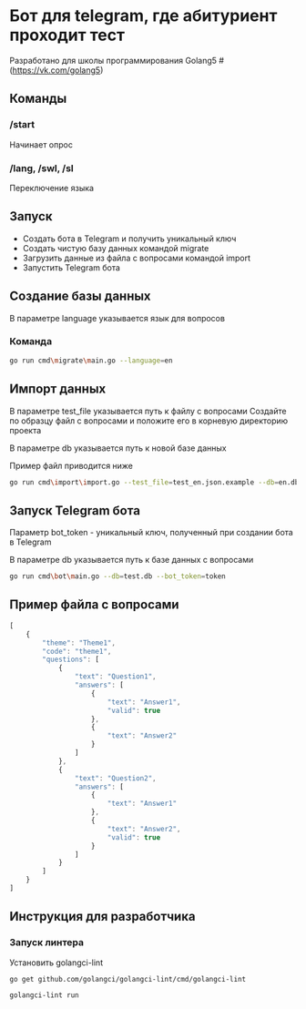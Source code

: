 # Бот для telegram, где абитуриент проходит тест

Разработано для школы программирования Golang5
#(https://vk.com/golang5)

## Команды

### /start
Начинает опрос

### /lang, /swl, /sl
Переключение языка

## Запуск

- Создать бота в Telegram и получить уникальный ключ
- Создать чистую базу данных командой migrate
- Загрузить данные из файла с вопросами командой import
- Запустить Telegram бота

## Создание базы данных

В параметре language указывается язык для вопросов

### Команда

```bash
go run cmd\migrate\main.go --language=en
```

## Импорт данных

В параметре test_file указывается путь к файлу с вопросами
Создайте по образцу файл с вопросами и положите его в корневую директорию проекта

В параметре db указывается путь к новой базе данных

Пример файл приводится ниже

```bash
go run cmd\import\import.go --test_file=test_en.json.example --db=en.db
```

## Запуск Telegram бота

Параметр bot_token - уникальный ключ, полученный при создании бота в Telegram

В параметре db указывается путь к базе данных с вопросами

```bash
go run cmd\bot\main.go --db=test.db --bot_token=token
```

## Пример файла с вопросами

```javascript
[
    {
        "theme": "Theme1",
        "code": "theme1",
        "questions": [
            {
                "text": "Question1",
                "answers": [
                    {
                        "text": "Answer1",
                        "valid": true
                    },
                    {
                        "text": "Answer2"
                    }
                ]
            },
            {
                "text": "Question2",
                "answers": [
                    {
                        "text": "Answer1"
                    },
                    {
                        "text": "Answer2",
                        "valid": true
                    }
                ]
            }
        ]
    }
]
```

## Инструкция для разработчика

### Запуск линтера

Установить golangci-lint

```bash
go get github.com/golangci/golangci-lint/cmd/golangci-lint
```

```bash
golangci-lint run
```
